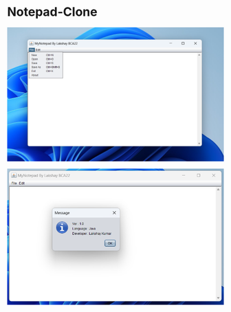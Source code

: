 # Notepad-Clone
![image unavailable ](https://github.com/lakshaykumar-dev/Notepad-Clone/blob/main/Main%20screen.png)

![image unavailable ](https://github.com/lakshaykumar-dev/Notepad-Clone/blob/main/Main%20screen%201.png)
